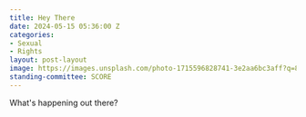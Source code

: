 ```yaml
---
title: Hey There
date: 2024-05-15 05:36:00 Z
categories:
- Sexual
- Rights
layout: post-layout
image: https://images.unsplash.com/photo-1715596828741-3e2aa6bc3aff?q=80&w=1887&auto=format&fit=crop&ixlib=rb-4.0.3&ixid=M3wxMjA3fDB8MHxwaG90by1wYWdlfHx8fGVufDB8fHx8fA%3D%3D
standing-committee: SCORE
---
```


What's happening out there?
